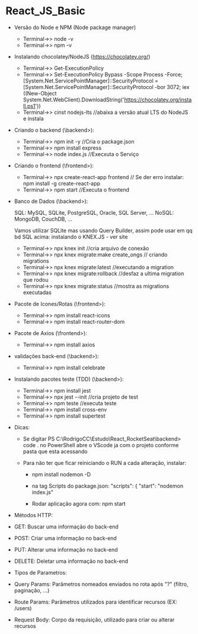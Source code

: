 # React_JS_Basic

- Versão do Node e NPM (Node package manager)

     - Terminal->> node -v
     - Terminal->> npm -v


- Instalando chocolatey/NodeJS (https://chocolatey.org/)

     - Terminal->> Get-ExecutionPolicy
     - Terminal->> Set-ExecutionPolicy Bypass -Scope Process -Force; [System.Net.ServicePointManager]::SecurityProtocol = [System.Net.ServicePointManager]::SecurityProtocol -bor 3072; iex ((New-Object System.Net.WebClient).DownloadString('https://chocolatey.org/install.ps1'))
     - Terminal->> cinst nodejs-lts //abaixa a versão atual LTS do NodeJS e instala

- Criando o backend (\backend>):

     - Terminal->> npm init -y //Cria o package.json
     - Terminal->> npm install express
     - Terminal->> node index.js //Execxuta o Serviço

- Criando o frontend (\frontend>):

     - Terminal->> npx create-react-app frontend // Se der erro instalar: npm install -g create-react-app
     - Terminal->> npm start //Executa o frontend

 - Banco de Dados (\backend>):
  
    SQL: MySQL, SQLite, PostgreSQL, Oracle, SQL Server, ...
    NoSQL: MongoDB, CouchDB, ...
   
    Vamos utilizar SQLite mas usando Query Builder, assim pode usar em qq bd SQL acima:
    instalando o KNEX.JS - ver site
    
    - Terminal->> npx knex init //cria arquivo de conexão
    - Terminal->> npx knex migrate:make create_ongs // criando migrations
    - Terminal->> npx knex migrate:latest //executando a migration
    - Terminal->> npx knex migrate:rollback //desfaz a ultima migration que rodou
    - Terminal->> npx knex migrate:status //mostra as migrations executadas
	
- Pacote de Icones/Rotas (\frontend>):

     - Terminal->> npm install react-icons
     - Terminal->> npm install react-router-dom
		
- Pacote de Axios (\frontend>):		

     - Terminal->> npm install axios
		

- validações back-end (\backend>):
     
     - Terminal->> npm install celebrate
	
- Instalando pacotes teste (TDD) (\backend>):

     - Terminal->> npm install jest	
     - Terminal->> npx jest --init //cria projeto de test
     - Terminal->> npm teste //executa teste
     - Terminal->> npm install cross-env
     - Terminal->> npm install supertest

- Dicas:

    - Se digitar PS C:\RodrigoCC\Estudo\React_RocketSeat\backend> code .  no PowerShell abre o VScode ja com o projeto conforme pasta que esta acessando

    - Para não ter que ficar reiniciando o RUN a cada alteração, instalar:
       - npm install nodemon -D

        - na tag Scripts do package.json:
              "scripts": {
                "start": "nodemon index.js"

        - Rodar aplicação agora com: npm start

 *  Métodos HTTP:
 
 * GET: Buscar uma informação do back-end
 * POST: Criar uma informação no back-end
 * PUT: Alterar uma informação no back-end
 * DELETE: Deletar uma informação no back-end
 
 * Tipos de Parametros:
 
 * Query Params: Parâmetros nomeados enviados no rota após "?" (filtro, paginação, ...)
 * Route Params: Parâmetros utilizados para identificar recursos (EX: /users) 
 * Request Body: Corpo da requisição, utilizado para criar ou alterar recursos
